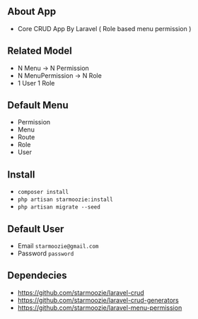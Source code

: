 ## About App

- Core CRUD App By Laravel ( Role based menu permission )

## Related Model
- N Menu -> N Permission
- N MenuPermission -> N Role
- 1 User 1 Role

## Default Menu
- Permission
- Menu
- Route
- Role
- User

## Install
- `composer install`
- `php artisan starmoozie:install`
- `php artisan migrate --seed`

## Default User
- Email `starmoozie@gmail.com`
- Password `password`

## Dependecies
- https://github.com/starmoozie/laravel-crud
- https://github.com/starmoozie/laravel-crud-generators
- https://github.com/starmoozie/laravel-menu-permission
